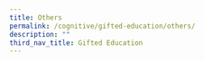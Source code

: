 ```yaml
---
title: Others
permalink: /cognitive/gifted-education/others/
description: ""
third_nav_title: Gifted Education
---
```

